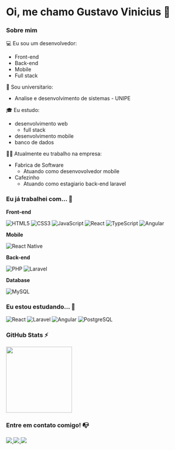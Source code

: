 # Oi, me chamo Gustavo Vinicius 👋

### Sobre mim

💻 Eu sou um desenvolvedor:
- Front-end
- Back-end
- Mobile
- Full stack

🏫 Sou universitario:
- Analise e desenvolvimento de sistemas - UNIPE

🎓 Eu estudo:
- desenvolvimento web
    - full stack
- desenvolvimento mobile
- banco de dados

👩‍💻 Atualmente eu trabalho na empresa:
- Fabrica de Software
    - Atuando como desenvovolvedor mobile
- Cafezinho
    - Atuando como estagiario back-end laravel


### Eu já trabalhei com... 🔧

**Front-end**

![HTML5](https://img.shields.io/badge/html5-%23E34F26.svg?style=for-the-badge&logo=html5&logoColor=white)
![CSS3](https://img.shields.io/badge/css3-%231572B6.svg?style=for-the-badge&logo=css3&logoColor=white)
![JavaScript](https://img.shields.io/badge/javascript-%23323330.svg?style=for-the-badge&logo=javascript&logoColor=%23F7DF1E)
![React](https://img.shields.io/badge/react-%2320232a.svg?style=for-the-badge&logo=react&logoColor=%2361DAFB)
![TypeScript](https://img.shields.io/badge/typescript-%23007ACC.svg?style=for-the-badge&logo=typescript&logoColor=white)
![Angular](https://img.shields.io/badge/angular-%23DD0031.svg?style=for-the-badge&logo=angular&logoColor=white)

**Mobile**

![React Native](https://img.shields.io/badge/react_native-%2320232a.svg?style=for-the-badge&logo=react&logoColor=%2361DAFB)

**Back-end**

![PHP](https://img.shields.io/badge/php-%23777BB4.svg?style=for-the-badge&logo=php&logoColor=white)
![Laravel](https://img.shields.io/badge/laravel-%23FF2D20.svg?style=for-the-badge&logo=laravel&logoColor=white)

**Database**

![MySQL](https://img.shields.io/badge/mysql-%2300f.svg?style=for-the-badge&logo=mysql&logoColor=white)

<!-- (Já colocar tecnologias do On Demand que aprende no curso)) -->

### Eu estou estudando... 🧩
![React](https://img.shields.io/badge/react-%2320232a.svg?style=for-the-badge&logo=react&logoColor=%2361DAFB)
![Laravel](https://img.shields.io/badge/laravel-%23FF2D20.svg?style=for-the-badge&logo=laravel&logoColor=white)
![Angular](https://img.shields.io/badge/angular-%23DD0031.svg?style=for-the-badge&logo=angular&logoColor=white)
![PostgreSQL](https://img.shields.io/badge/postgresql-%23316192.svg?style=for-the-badge&logo=postgresql&logoColor=white)

### GitHub Stats ⚡
<div>
  <a href="https://github.com/gusvinicius">
    <img height="180em" src="https://github-readme-stats.vercel.app/api/top-langs/?username=gusvinicius&layout=compact&langs_count=7&theme=dracula"/>
  </a>
</div>

### Entre em contato comigo! 📭
<div>
  <a href="https://api.whatsapp.com/send?phone=5583988082293" target="_blank">
    <img src="https://img.shields.io/badge/WhatsApp-25D366?style=for-the-badge&logo=whatsapp&logoColor=white" target="_blank">
  </a>
  <a href="mailto:gus.tec.dev@gmail.com" target="_blank">
    <img src="https://img.shields.io/badge/Gmail-D14836?style=for-the-badge&logo=gmail&logoColor=white" target="_blank">
  </a>
  <a href="https://www.linkedin.com/in/gustavo-vinicius-596005276/" target="_blank">
    <img src="https://img.shields.io/badge/LinkedIn-%230077B5?style=for-the-badge&logo=linkedin&logoColor=white" target="_blank">
  </a>
</div>
